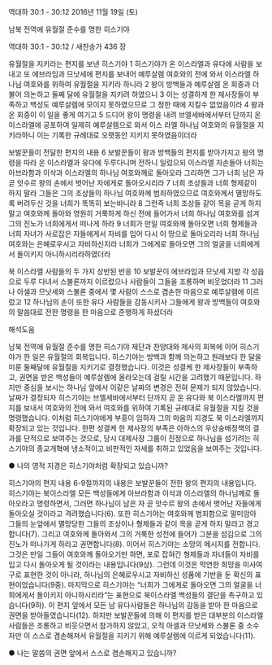 역대하 30:1 - 30:12 
2016년 11월 19일 (토)

남북 전역에 유월절 준수를 명한 히스기야



역대하 30:1 - 30:12 / 새찬송가 436 장


유월절을 지키라는 편지를 보낸 히스기야
1 히스기야가 온 이스라엘과 유다에 사람을 보내고 또 에브라임과 므낫세에 편지를 보내어 예루살렘 여호와의 전에 와서 이스라엘 하나님 여호와를 위하여 유월절을 지키라 하니라 2 왕이 방백들과 예루살렘 온 회중과 더불어 의논하고 둘째 달에 유월절을 지키려 하였으니 3 이는 성결하게 한 제사장들이 부족하고 백성도 예루살렘에 모이지 못하였으므로 그 정한 때에 지킬수 없었음이라 4 왕과 온 회중이 이 일을 좋게 여기고 5 드디어 왕이 명령을 내려 브엘세바에서부터 단까지 온 이스라엘에 공포하여 일제히 예루살렘으로 와서 이스
라엘 하나님 여호와의 유월절을 지키라하니 이는 기록한 규례대로 오랫동안 지키지 못하였음이더라

보발꾼들이 전달한 편지의 내용
6 보발꾼들이 왕과 방백들의 편지를 받아가지고 왕의 명령을 따라 온 이스라엘과 유다에 두루다니며 전하니 일렀으되 이스라엘 자손들아 너희는 아브라함과 이삭과 이스라엘의 하나님 여호와께로 돌아오라 그리하면 그가 너희 남은 자 곧 앗수르 왕의 손에서 벗어난 자에게로 돌아오시리라 7 너희 조상들과 너희 형제같이 하지 말라 그들은 그의 조상들의 하나님 여호와께 범죄하였으므로 여호와께서 멸망하도록 버려두신 것을 너희가 똑똑히 보는바니라 8 그런즉 너희 조상들 같이 목을 곧게 하지 말고 여호와께 돌아와 영원히 거룩하게 하신 전에 들어가서 너희 하나님 여호와를 섬겨 그의 진노가 너희에게서 떠나게 하라 9 너희가 만일 여호와께 돌아오면 너희 형제들과 너희 자녀가 사로잡은 자들에게서 자비를 입어 다시 이 땅으로 돌아오리라 너희 하나님 여호와는 은혜로우시고 자비하신지라 너희가 그에게로 돌아오면 그의 얼굴을 너희에게서 돌이키지 아니하시리라하였더라

북 이스라엘 사람들의 두 가지 상반된 반응
10 보발꾼이 에브라임과 므낫세 지방 각 성읍으로 두루 다녀서 스불론까지 이르렀으나 사람들이 그들을 조롱하며 비웃었더라 11 그러나 아셀과 므낫세와 스불론 중에서 몇 사람이 스스로 겸손한 마음으로 예루살렘에 이르렀고 12 하나님의 손이 또한 유다 사람들을 감동시키사 그들에게 왕과 방백들이 여호와의 말씀대로 전한 명령을 한 마음으로 준행하게 하셨더라

해석도움




남북 전역에 유월절 준수를 명한 히스기야
제단과 찬양대와 제사의 회복에 이어 히스기야가 한 일은 유월절의 회복입니다. 히스기야는 방백과 함께 의논하고 원래보다 한 달을 미룬 둘째달에 유월절을 지키기로 결정했습니다. 이것은 성결케 한 제사장들이 부족하고, 권면을 받은 백성들이 예루살렘에 올라오는데 걸릴 시간을 고려했기 때문입니다. 하지만 중심을 보시는 하나님 앞에서 이같은 날짜의 변경은 전혀 문제가 되지 않았습니다. 날짜가 결정되자 히스기야는 브엘세바에서부터 단까지 곧 온 유다와 북 이스라엘까지 편지를 보내서 여호와의 전에 와서 여호와를 위하여 기록된 규례대로 유월절을 지킬 것을 명령했습니다. 이처럼 히스기야에게 부흥이 임하자 그의 마음의 지경도 북 이스라엘까지 확장되고 있는 것입니다. 한편 성결케 한 제사장의 부족은 아하스의 우상숭배정책의 결과를 단적으로 보여주는 것으로, 당시 대제사장 그룹이 진정으로 하나님을 섬기려는 히스기야의 종교개혁에 냉소적이고 비판적인 자세를 취하고 있었음을 보여주는 것입니다.

● 나의 영적 지경은 히스기야처럼 확장되고 있습니까?

히스기야의 편지 내용
6-9절까지의 내용은 보발꾼들이 전한 왕의 편지의 내용입니다. 히스기야는 북이스라엘 모든 백성들에게 아브라함과 이삭과 이스라엘의 하나님께로 돌아오라고 명령하면서, 그러면 하나님이 남은 자 곧 앗수르 왕의 손에서 벗어난 자들에게 돌아오실 것이라고 격려했습니다(6). 또한 히스기야는 여호와께 범죄함으로 말미암아 그들의 눈앞에서 멸망당한 그들의 조상이나 형제들과 같이 목을 곧게 하지 말라고 경고합니다(7). 그리고 여호와께 돌아와서 그의 거룩한 성전에 들어가 그분을 섬김으로 그의 진노가 떠나가게 하라고 권면합니다(8). 이어서 히스기야는 소망의 메시지를 전합니다. 그것은 만일 그들이 여호와께 돌아오기만 하면, 포로 잡혀간 형제들과 자녀들이 자비를 입고 다시 돌아오게 될 것이라는 내용입니다(9상). 그런데 이것은 막연한 희망을 미사여구로 표현한 것이 아니라, 하나님의 은혜로우시고 자비하신 성품에 기반을 둔 확신의 표현이었습니다(9중). 마지막으로 히스기야는 “너희가 그에게로 돌아오면 그의 얼굴을 너희에게서 돌이키지 아니하시리라“는 표현으로 북이스라엘 백성들의 결단을 촉구하고 있습니다(9하). 이 편지 앞에서 모든 남 유다사람들은 하나님의 감동을 받아 한 마음으로 권면을 받아들였습니다(12). 하지만 보발꾼들에 의해 이 편지를 받은 대부분의 이스라엘 사람들은 조롱하고 비웃으면서 참가하지 않았고, 오직 아셀과 므낫세와 스불론 중 소수자만 이 스스로 겸손해져서 유월절을 지키기 위해 예루살렘에 이르게 되었습니다(11).

● 나는 말씀의 권면 앞에서 스스로 겸손해지고 있습니까?